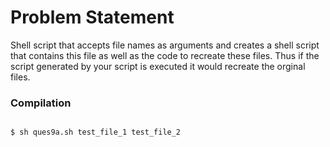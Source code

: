 Problem Statement
=================

Shell script that accepts file names as arguments and creates a shell script that contains this file as well as the code
to recreate these files. Thus if the script generated by your script is executed it would recreate the orginal files.

### Compilation

```

$ sh ques9a.sh test_file_1 test_file_2

```



